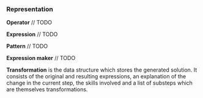 ### Representation

**Operator** // TODO

**Expression** // TODO

**Pattern** // TODO

**Expression maker** // TODO

**Transformation** is the data structure which stores the
generated solution. It consists of the original and resulting
expressions, an explanation of the change in the current step,
the skills involved and a list of substeps which are themselves
transformations.
